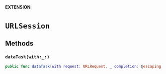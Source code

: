 **EXTENSION**

# `URLSession`

## Methods
### `dataTask(with:_:)`

```swift
public func dataTask(with request: URLRequest, _ completion: @escaping (Error?) -> Void) -> URLSessionableDataTask
```
